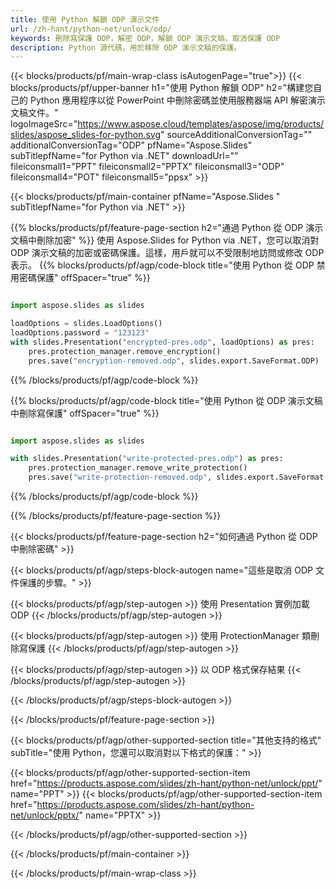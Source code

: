 ```yaml
---
title: 使用 Python 解鎖 ODP 演示文件
url: /zh-hant/python-net/unlock/odp/
keywords: 刪除寫保護 ODP，解密 ODP，解鎖 ODP 演示文稿，取消保護 ODP
description: Python 源代碼，用於移除 ODP 演示文稿的保護。
---
```


{{< blocks/products/pf/main-wrap-class isAutogenPage="true">}}
{{< blocks/products/pf/upper-banner h1="使用 Python 解鎖 ODP" h2="構建您自己的 Python 應用程序以從 PowerPoint 中刪除密碼並使用服務器端 API 解密演示文稿文件。" logoImageSrc="https://www.aspose.cloud/templates/aspose/img/products/slides/aspose_slides-for-python.svg" sourceAdditionalConversionTag="" additionalConversionTag="ODP" pfName="Aspose.Slides" subTitlepfName="for Python via .NET" downloadUrl="" fileiconsmall1="PPT" fileiconsmall2="PPTX" fileiconsmall3="ODP" fileiconsmall4="POT" fileiconsmall5="ppsx" >}}

{{< blocks/products/pf/main-container pfName="Aspose.Slides " subTitlepfName="for Python via .NET" >}}

{{% blocks/products/pf/feature-page-section  h2="通過 Python 從 ODP 演示文稿中刪除加密" %}}
使用 Aspose.Slides for Python via .NET，您可以取消對 ODP 演示文稿的加密或密碼保護。這樣，用戶就可以不受限制地訪問或修改 ODP 表示。
{{% blocks/products/pf/agp/code-block title="使用 Python 從 ODP 禁用密碼保護" offSpacer="true" %}}

```py

import aspose.slides as slides

loadOptions = slides.LoadOptions()
loadOptions.password = "123123"
with slides.Presentation("encrypted-pres.odp", loadOptions) as pres:
    pres.protection_manager.remove_encryption()
    pres.save("encryption-removed.odp", slides.export.SaveFormat.ODP)
```

{{% /blocks/products/pf/agp/code-block %}}

{{% blocks/products/pf/agp/code-block title="使用 Python 從 ODP 演示文稿中刪除寫保護" offSpacer="true" %}}

```py

import aspose.slides as slides

with slides.Presentation("write-protected-pres.odp") as pres:
    pres.protection_manager.remove_write_protection()
    pres.save("write-protection-removed.odp", slides.export.SaveFormat.ODP)

```

{{% /blocks/products/pf/agp/code-block %}}

{{% /blocks/products/pf/feature-page-section %}}

{{< blocks/products/pf/feature-page-section  h2="如何通過 Python 從 ODP 中刪除密碼" >}}

{{< blocks/products/pf/agp/steps-block-autogen name="這些是取消 ODP 文件保護的步驟。" >}}

{{< blocks/products/pf/agp/step-autogen >}}
使用 Presentation 實例加載 ODP
{{< /blocks/products/pf/agp/step-autogen >}}

{{< blocks/products/pf/agp/step-autogen >}}
使用 ProtectionManager 類刪除寫保護
{{< /blocks/products/pf/agp/step-autogen >}}

{{< blocks/products/pf/agp/step-autogen >}}
以 ODP 格式保存結果
{{< /blocks/products/pf/agp/step-autogen >}}

{{< /blocks/products/pf/agp/steps-block-autogen >}}

{{< /blocks/products/pf/feature-page-section >}}

{{< blocks/products/pf/agp/other-supported-section title="其他支持的格式" subTitle="使用 Python，您還可以取消對以下格式的保護：" >}}

{{< blocks/products/pf/agp/other-supported-section-item href="https://products.aspose.com/slides/zh-hant/python-net/unlock/ppt/" name="PPT" >}}
{{< blocks/products/pf/agp/other-supported-section-item href="https://products.aspose.com/slides/zh-hant/python-net/unlock/pptx/" name="PPTX" >}}


{{< /blocks/products/pf/agp/other-supported-section >}}

{{< /blocks/products/pf/main-container >}}
    
{{< /blocks/products/pf/main-wrap-class >}}
